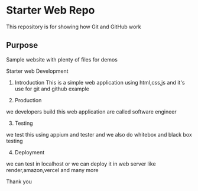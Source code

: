 # Starter Web Repo

This repository is for showing how Git and GitHub work

## Purpose

Sample website with plenty of files for demos

Starter web Development 

1. Introduction 
  This is a simple web application using html,css,js and it's use for git and github example
  
2. Production 

we developers build this web application are called software engineer

3. Testing

we test this using appium and tester and we also do whitebox and black box testing

4. Deployment

we can test in localhost or we can deploy it in web server like render,amazon,vercel and many more

Thank you